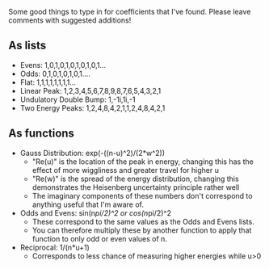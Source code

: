 Some good things to type in for coefficients that I've found. Please leave comments with suggested additions!

## As lists
- Evens: 1,0,1,0,1,0,1,0,1,0,1...
- Odds: 0,1,0,1,0,1,0,1....
- Flat: 1,1,1,1,1,1,1,1...
- Linear Peak: 1,2,3,4,5,6,7,8,9,8,7,6,5,4,3,2,1
- Undulatory Double Bump: 1,-1i,1i,-1
- Two Energy Peaks: 1,2,4,8,4,2,1,1,2,4,8,4,2,1

## As functions

- Gauss Distribution: exp(-((n-u)^2)/(2*w^2))
  - "Re(u)" is the location of the peak in energy, changing this has the effect of more wiggliness and greater travel for higher u
  - "Re(w)" is the spread of the energy distribution, changing this demonstrates the Heisenberg uncertainty principle rather well
  - The imaginary components of these numbers don't correspond to anything useful that I'm aware of.
- Odds and Evens: sin(n*pi/2)^2 or cos(n*pi/2)^2
  - These correspond to the same values as the Odds and Evens lists.
  - You can therefore multiply these by another function to apply that function to only odd or even values of n.
- Reciprocal: 1/(n*u+1)
  - Corresponds to less chance of measuring higher energies while u>0
